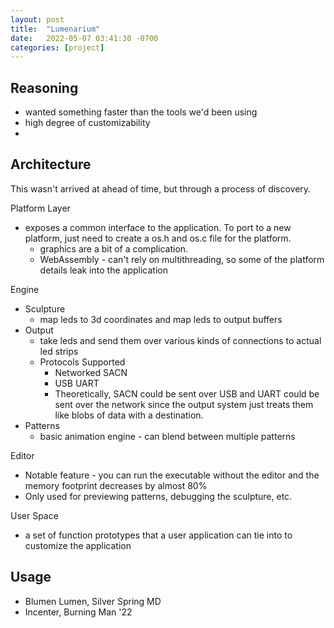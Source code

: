 ```yaml
---
layout: post
title:  "Lumenarium"
date:   2022-05-07 03:41:30 -0700
categories: [project]
---
```

## Reasoning
- wanted something faster than the tools we'd been using
- high degree of customizability
- 

## Architecture
This wasn't arrived at ahead of time, but through a process of discovery.

Platform Layer
- exposes a common interface to the application. To port to a new platform, just need to create a os.h and os.c file for the platform.
  - graphics are a bit of a complication. 
  - WebAssembly - can't rely on multithreading, so some of the platform details leak into the application

Engine
- Sculpture
  - map leds to 3d coordinates and map leds to output buffers
- Output
  - take leds and send them over various kinds of connections to actual led strips
  - Protocols Supported
    - Networked SACN
    - USB UART
    - Theoretically, SACN could be sent over USB and UART could be sent over the network since the output system just treats them like blobs of data with a destination.
- Patterns
  - basic animation engine - can blend between multiple patterns

Editor
- Notable feature - you can run the executable without the editor and the memory footprint decreases by almost 80%
- Only used for previewing patterns, debugging the sculpture, etc.

User Space
- a set of function prototypes that a user application can tie into to customize the application

## Usage
- Blumen Lumen, Silver Spring MD
- Incenter, Burning Man '22